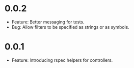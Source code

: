 # 0.0.2
  * Feature: Better messaging for tests.
  * Bug: Allow filters to be specified as strings or as symbols.

# 0.0.1
  * Feature: Introducing rspec helpers for controllers.
